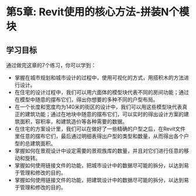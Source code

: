 # 第5章: Revit使用的核心方法-拼装N个模块

## 学习目标

通过做完这章的7个练习，你可以学到：

- 掌握在城市规划和城市设计的过程中，使用可视化的方式，用搭积木的方法进行设计。
- 在住宅的设计过程中，我们可以用六面体的模型块代表不同的房间功能；通过在模型中随意的摆布它们，得出你想要的多种不同的户型布局。
- 在一个长度和宽度均为140米的街区的设计中，我们可以用这些模型块代表真正的建筑功能；通过在地块中随意的摆布它们，可以实时的得出设计方案的建筑面积，容积率，和建筑造价等各种需要的数据。
- 在住宅的方案设计里，我们可以在做好了一些精确的户型之后，在Revit文件里任意的摆布它们，最后通过明细表得出户型的类型和数量，从而得出各个户型的总建筑面积。
- 掌握如何在景观设计中设定需要的景观族库的数量，并且对它们进行任意的移动和旋转。
- 掌握如何使用链接文件的功能，把城市设计中的数据尽可能的拆分，以达到易于管理和修改的目的。
- 掌握如何使用链接文件的功能，把建筑设计中的数据尽可能的拆分，以达到易于管理和修改的目的。
